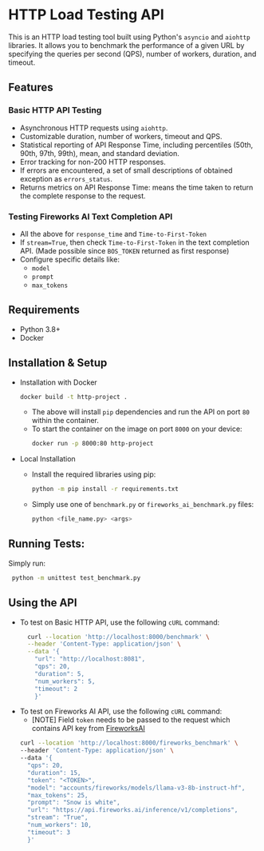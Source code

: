 # HTTP Load Testing API

This is an HTTP load testing tool built using Python's `asyncio` and `aiohttp` libraries. It allows you to benchmark the performance of a given URL by specifying the queries per second (QPS), number of workers, duration, and timeout.

## Features

### Basic HTTP API Testing
- Asynchronous HTTP requests using `aiohttp`.
- Customizable duration, number of workers, timeout and QPS.
- Statistical reporting of API Response Time, including percentiles (50th, 90th, 97th, 99th), mean, and standard deviation.
- Error tracking for non-200 HTTP responses.
- If errors are encountered, a set of small descriptions of obtained exception as `errors_status`.
- Returns metrics on API Response Time: means the time taken to return the complete response to the request.

### Testing Fireworks AI Text Completion API
- All the above for `response_time` and `Time-to-First-Token`
- If `stream=True`, then check `Time-to-First-Token` in the text completion API. (Made possible since `BOS_TOKEN` returned as first response)
- Configure specific details like:
  - `model`
  - `prompt`
  - `max_tokens`

## Requirements

- Python 3.8+
- Docker

## Installation & Setup
- Installation with Docker
    ```bash
    docker build -t http-project .
    ``` 
  - The above will install `pip` dependencies and run the API on port `80` within the container.
  - To start the container on the image on port `8000` on your device: 
    ```bash
    docker run -p 8000:80 http-project 
    ```

- Local Installation 
  - Install the required libraries using pip:
    ```bash
    python -m pip install -r requirements.txt
    ```
  - Simply use one of  `benchmark.py` or `fireworks_ai_benchmark.py` files:
    ```bash
    python <file_name.py> <args> 
    ```

## Running Tests:
Simply run:
```bash
 python -m unittest test_benchmark.py 
```

## Using the API

- To test on Basic HTTP API, use the following `cURL` command:
  ```bash
    curl --location 'http://localhost:8000/benchmark' \
    --header 'Content-Type: application/json' \
    --data '{
      "url": "http://localhost:8081",
      "qps": 20,
      "duration": 5,
      "num_workers": 5,
      "timeout": 2
      }'
  ```
- To test on Fireworks AI API, use the following `cURL` command:
    - [NOTE] Field `token` needs to be passed to the request which contains API key from [FireworksAI](https://fireworks.ai/api-keys)
    ```bash
    curl --location 'http://localhost:8000/fireworks_benchmark' \
    --header 'Content-Type: application/json' \
    --data '{
      "qps": 20,
      "duration": 15,
      "token": "<TOKEN>",
      "model": "accounts/fireworks/models/llama-v3-8b-instruct-hf",
      "max_tokens": 25,
      "prompt": "Snow is white",
      "url": "https://api.fireworks.ai/inference/v1/completions",
      "stream": "True",
      "num_workers": 10,
      "timeout": 3
      }'
    ```